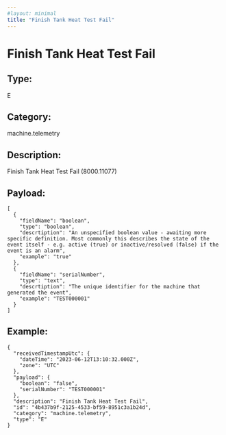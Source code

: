 ```yaml
---
#layout: minimal
title: "Finish Tank Heat Test Fail"
---
```


# Finish Tank Heat Test Fail

## Type:

E

## Category:

machine.telemetry

## Description: 

Finish Tank Heat Test Fail (8000.11077)

## Payload:

```
[
  {
    "fieldName": "boolean",
    "type": "boolean",
    "descrtiption": "An unspecified boolean value - awaiting more specific definition. Most commonly this describes the state of the event itself - e.g. active (true) or inactive/resolved (false) if the event is an alarm",
    "example": "true"
  },
  {
    "fieldName": "serialNumber",
    "type": "text",
    "descrtiption": "The unique identifier for the machine that generated the event",
    "example": "TEST000001"
  }
]
```

## Example:

```
{
  "receivedTimestampUtc": {
    "dateTime": "2023-06-12T13:10:32.000Z",
    "zone": "UTC"
  },
  "payload": {
    "boolean": "false",
    "serialNumber": "TEST000001"
  },
  "description": "Finish Tank Heat Test Fail",
  "id": "4b437b9f-2125-4533-bf59-8951c3a1b24d",
  "category": "machine.telemetry",
  "type": "E"
}
```
